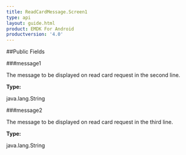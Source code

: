 ```yaml
---
title: ReadCardMessage.Screen1
type: api
layout: guide.html
product: EMDK For Android
productversion: '4.0'
---
```





##Public Fields

###message1

The message to be displayed on read card request in the second line.

**Type:**

java.lang.String

###message2

The message to be displayed on read card request in the third line.

**Type:**

java.lang.String













